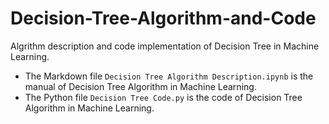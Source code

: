 # Decision-Tree-Algorithm-and-Code
Algrithm description and code implementation of Decision Tree in Machine Learning. 

* The Markdown file `Decision Tree Algorithm Description.ipynb` is the manual of Decision Tree Algorithm in Machine Learning.
* The Python file `Decision Tree Code.py` is the code of Decision Tree Algorithm in Machine Learning.
